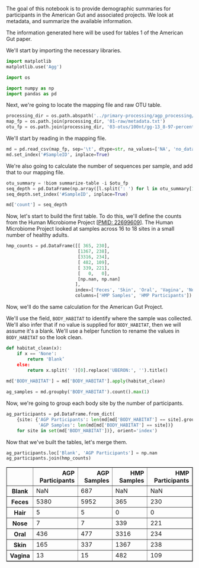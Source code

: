 
The goal of this notebook is to provide demographic summaries for participants in the American Gut and associated projects. We look at metadata, and summarize the available information.

The information generated here will be used for tables 1 of the American Gut paper.

We'll start by importing the necessary libraries.


```python
import matplotlib
matplotlib.use('Agg')

import os

import numpy as np
import pandas as pd
```

Next, we're going to locate the mapping file and raw OTU table.


```python
processing_dir = os.path.abspath('../primary-processing/agp_processing/')
map_fp = os.path.join(processing_dir, '01-raw/metadata.txt')
otu_fp = os.path.join(processing_dir, '03-otus/100nt/gg-13_8-97-percent/otu_table.biom')
```

We'll start by reading in the mapping file.


```python
md = pd.read_csv(map_fp, sep='\t', dtype=str, na_values=['NA', 'no_data', 'unknown', 'Unspecified', 'Unknown'])
md.set_index('#SampleID', inplace=True)
```

We're also going to calculate the number of sequences per sample, and add that to our mapping file.


```python
otu_summary = !biom summarize-table -i $otu_fp
seq_depth = pd.DataFrame(np.array([l.split(': ') for l in otu_summary[15:]]), columns=['#SampleID', 'counts'])
seq_depth.set_index('#SampleID', inplace=True)

md['count'] = seq_depth
```

Now, let's start to build the first table. To do this, we'll define the counts from the Human Microbiome Project [[PMID: 22699609](http://www.ncbi.nlm.nih.gov/pubmed/22699609)]. The Human Microbiome Project looked at samples across 16 to 18 sites in a small number of healthy adults. 


```python
hmp_counts = pd.DataFrame([[ 365, 230],
                           [1367, 238],
                           [3316, 234],
                           [ 482, 109],
                           [ 339, 221],
                           [   0,   0],
                           [np.nan, np.nan]
                          ],
                          index=['Feces', 'Skin', 'Oral', 'Vagina', 'Nose', 'Hair', 'Blank'],
                          columns=['HMP Samples', 'HMP Participants'])
```

Now, we'll do the same calculation for the American Gut Project. 

We'll use the field, `BODY_HABITAT` to identify where the sample was collected. We'll also infer that if no value is supplied for `BODY_HABITAT`, then we will assume it's a blank. We'll use a helper function to rename the values in `BODY_HABITAT` so the look clean.


```python
def habitat_clean(x):
    if x == 'None':
        return 'Blank’
    else:
        return x.split(' ')[0].replace('UBERON:', '').title()
    
md['BODY_HABITAT'] = md['BODY_HABITAT'].apply(habitat_clean)
```


```python
ag_samples = md.groupby('BODY_HABITAT').count().max(1)
```

Now, we're going to group each body site by the number of participants.


```python
ag_participants = pd.DataFrame.from_dict(
    {site: {'AGP Participants': len(md[md['BODY_HABITAT'] == site].groupby('HOST_SUBJECT_ID').groups),
            'AGP Samples': len(md[md['BODY_HABITAT'] == site])} 
    for site in set(md['BODY_HABITAT'])}, orient='index')
```

Now that we've built the tables, let's merge them.


```python
ag_participants.loc['Blank', 'AGP Participants'] = np.nan
ag_participants.join(hmp_counts)
```




<div>
<table border="1" class="dataframe">
  <thead>
    <tr style="text-align: right;">
      <th></th>
      <th>AGP Participants</th>
      <th>AGP Samples</th>
      <th>HMP Samples</th>
      <th>HMP Participants</th>
    </tr>
  </thead>
  <tbody>
    <tr>
      <th>Blank</th>
      <td>NaN</td>
      <td>687</td>
      <td>NaN</td>
      <td>NaN</td>
    </tr>
    <tr>
      <th>Feces</th>
      <td>5380</td>
      <td>5952</td>
      <td>365</td>
      <td>230</td>
    </tr>
    <tr>
      <th>Hair</th>
      <td>5</td>
      <td>5</td>
      <td>0</td>
      <td>0</td>
    </tr>
    <tr>
      <th>Nose</th>
      <td>7</td>
      <td>7</td>
      <td>339</td>
      <td>221</td>
    </tr>
    <tr>
      <th>Oral</th>
      <td>436</td>
      <td>477</td>
      <td>3316</td>
      <td>234</td>
    </tr>
    <tr>
      <th>Skin</th>
      <td>165</td>
      <td>337</td>
      <td>1367</td>
      <td>238</td>
    </tr>
    <tr>
      <th>Vagina</th>
      <td>13</td>
      <td>15</td>
      <td>482</td>
      <td>109</td>
    </tr>
  </tbody>
</table>
</div>